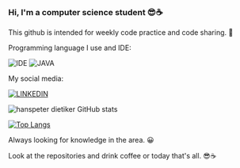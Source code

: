 ### Hi, I'm a computer science student 😎☕
 
 This github is intended for weekly code practice and code sharing. 🤗
 
 Programming language I use and IDE:
 
![IDE](https://img.shields.io/badge/Eclipse-2C2255?style=for-the-badge&logo=eclipse&logoColor=white)
![JAVA](https://img.shields.io/badge/Java-ED8B00?style=for-the-badge&logo=openjdk&logoColor=white)

 My social media:
 
[![LINKEDIN](https://img.shields.io/badge/LinkedIn-0077B5?style=for-the-badge&logo=linkedin&logoColor=white)](www.linkedin.com/in/hanspeterdietiker)

![hanspeter dietiker GitHub stats](https://github-readme-stats.vercel.app/api?username=hanspeterdietiker&show_icons=true&theme=dracula)

[![Top Langs](https://github-readme-stats.vercel.app/api/top-langs/?username=hanspeterdietiker)](https://github.com/anuraghazra/github-readme-stats)


Always looking for knowledge in the area. 😀

Look at the repositories and drink coffee or today that's all. 😎☕
